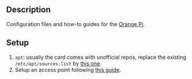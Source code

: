 Description
-----------

Configuration files and how-to guides for the [Orange Pi](http://www.orangepi.org/).

Setup
-----

1. `apt`: usually the card comes with unofficial repos, replace the existing `/etc/apt/sources.list` by [this one](sources.list).
2. Setup an access point following [this guide](https://github.com/luiscarlosgph/how-to/tree/main/access_point).

